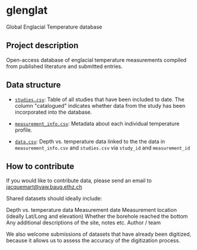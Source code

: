 # glenglat
Global Englacial Temperature database

## Project description
Open-access database of englacial temperature measurements compiled from published literature and submitted entries.

## Data structure
- [`studies.csv`](studies.csv): Table of all studies that have been included to date. The column "catalogued" indicates whether data from the study has been incorporated into the database.

- [`measurement_info.csv`](measurement_info.csv):
Metadata about each individual temperature profile.

- [`data.csv`](data.csv):
Depth vs. temperature data linked to the the data in `measurement_info.csv` and `studies.csv` via `study_id` and `measurement_id`

## How to contribute
If you would like to contribute data, please send an email to jacquemart@vaw.baug.ethz.ch

Shared datasets should ideally include:

Depth vs. temperature data
Measurement date
Measurement location (ideally Lat/Long and elevation)
Whether the borehole reached the bottom
Any additional descriptions of the site, notes etc.
Author / team

We also welcome submissions of datasets that have already been digitized, because it allows us to assess the accuracy of the digitization process.
